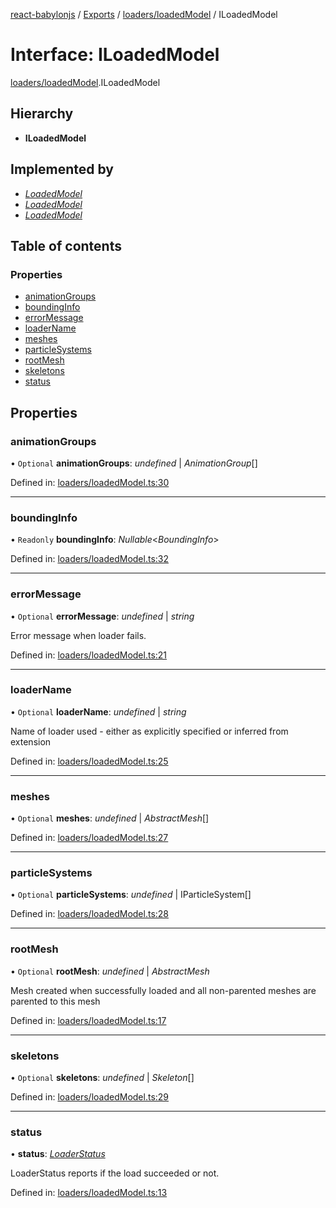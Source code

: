 [react-babylonjs](../../README.md) / [Exports](../../modules.md) / [loaders/loadedModel](../../modules/loaders_loadedmodel.md) / ILoadedModel

# Interface: ILoadedModel

[loaders/loadedModel](../../modules/loaders_loadedmodel.md).ILoadedModel

## Hierarchy

* **ILoadedModel**

## Implemented by

* [*LoadedModel*](../../classes/loaders/loadedmodel.loadedmodel.md)
* [*LoadedModel*](../../classes/index.loadedmodel.md)
* [*LoadedModel*](../../classes/loaders.loadedmodel.md)

## Table of contents

### Properties

- [animationGroups](loadedmodel.iloadedmodel.md#animationgroups)
- [boundingInfo](loadedmodel.iloadedmodel.md#boundinginfo)
- [errorMessage](loadedmodel.iloadedmodel.md#errormessage)
- [loaderName](loadedmodel.iloadedmodel.md#loadername)
- [meshes](loadedmodel.iloadedmodel.md#meshes)
- [particleSystems](loadedmodel.iloadedmodel.md#particlesystems)
- [rootMesh](loadedmodel.iloadedmodel.md#rootmesh)
- [skeletons](loadedmodel.iloadedmodel.md#skeletons)
- [status](loadedmodel.iloadedmodel.md#status)

## Properties

### animationGroups

• `Optional` **animationGroups**: *undefined* \| *AnimationGroup*[]

Defined in: [loaders/loadedModel.ts:30](https://github.com/brianzinn/react-babylonjs/blob/eba7b00/src/hooks/loaders/loadedModel.ts#L30)

___

### boundingInfo

• `Readonly` **boundingInfo**: *Nullable*<*BoundingInfo*\>

Defined in: [loaders/loadedModel.ts:32](https://github.com/brianzinn/react-babylonjs/blob/eba7b00/src/hooks/loaders/loadedModel.ts#L32)

___

### errorMessage

• `Optional` **errorMessage**: *undefined* \| *string*

Error message when loader fails.

Defined in: [loaders/loadedModel.ts:21](https://github.com/brianzinn/react-babylonjs/blob/eba7b00/src/hooks/loaders/loadedModel.ts#L21)

___

### loaderName

• `Optional` **loaderName**: *undefined* \| *string*

Name of loader used - either as explicitly specified or inferred from extension

Defined in: [loaders/loadedModel.ts:25](https://github.com/brianzinn/react-babylonjs/blob/eba7b00/src/hooks/loaders/loadedModel.ts#L25)

___

### meshes

• `Optional` **meshes**: *undefined* \| *AbstractMesh*[]

Defined in: [loaders/loadedModel.ts:27](https://github.com/brianzinn/react-babylonjs/blob/eba7b00/src/hooks/loaders/loadedModel.ts#L27)

___

### particleSystems

• `Optional` **particleSystems**: *undefined* \| IParticleSystem[]

Defined in: [loaders/loadedModel.ts:28](https://github.com/brianzinn/react-babylonjs/blob/eba7b00/src/hooks/loaders/loadedModel.ts#L28)

___

### rootMesh

• `Optional` **rootMesh**: *undefined* \| *AbstractMesh*

Mesh created when successfully loaded and all non-parented meshes are parented to this mesh

Defined in: [loaders/loadedModel.ts:17](https://github.com/brianzinn/react-babylonjs/blob/eba7b00/src/hooks/loaders/loadedModel.ts#L17)

___

### skeletons

• `Optional` **skeletons**: *undefined* \| *Skeleton*[]

Defined in: [loaders/loadedModel.ts:29](https://github.com/brianzinn/react-babylonjs/blob/eba7b00/src/hooks/loaders/loadedModel.ts#L29)

___

### status

• **status**: [*LoaderStatus*](../../enums/loaders/loadedmodel.loaderstatus.md)

LoaderStatus reports if the load succeeded or not.

Defined in: [loaders/loadedModel.ts:13](https://github.com/brianzinn/react-babylonjs/blob/eba7b00/src/hooks/loaders/loadedModel.ts#L13)
